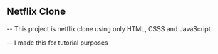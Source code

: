 ## Netflix Clone

-- This project is netflix clone using only HTML, CSSS and JavaScript

-- I made this for tutorial purposes